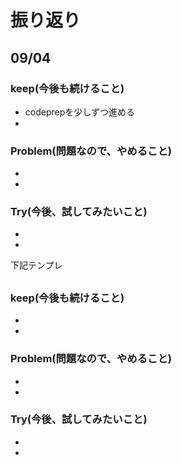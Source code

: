 # 振り返り

## 09/04

### keep(今後も続けること)

- codeprepを少しずつ進める
- 

### Problem(問題なので、やめること)

- 
- 

### Try(今後、試してみたいこと)

- 
- 



下記テンプレ


## 

### keep(今後も続けること)

- 
- 

### Problem(問題なので、やめること)

- 
- 

### Try(今後、試してみたいこと)

- 
- 
